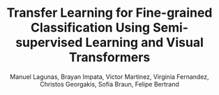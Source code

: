 ---
paperId: 44
author: Manuel Lagunas, Brayan Impata, Victor Martinez, Virginia Fernandez, Christos Georgakis, Sofia Braun, Felipe Bertrand
publicationauthor: Lagunas, M. et al.
title: Transfer Learning for Fine-grained Classification Using Semi-supervised Learning and Visual Transformers
pdf: Manuel_Lagunas.pdf
poster: --
alt: --
type: Oral
topic: Transfer Learning
subtopic: "Recognition: Categorization, detection,  retrieval"
link: https://doi.org/10.52591/lxai202306183
conference: cvpr
year: 2023
tags: cvpr-2023-ea
location: Vancouver, Canada
---
